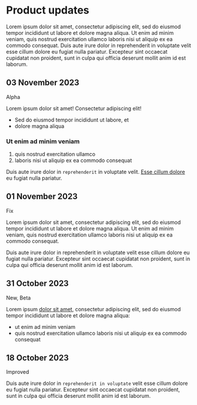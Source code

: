 # Product updates

Lorem ipsum dolor sit amet, consectetur adipiscing elit, sed do eiusmod tempor incididunt ut labore et dolore magna aliqua. Ut enim ad minim veniam, quis nostrud exercitation ullamco laboris nisi ut aliquip ex ea commodo consequat. Duis aute irure dolor in reprehenderit in voluptate velit esse cillum dolore eu fugiat nulla pariatur. Excepteur sint occaecat cupidatat non proident, sunt in culpa qui officia deserunt mollit anim id est laborum.

## 03 November 2023

Alpha

Lorem ipsum dolor sit amet! Consectetur adipiscing elit!

* Sed do eiusmod tempor incididunt ut labore, et
* dolore magna aliqua

### Ut enim ad minim veniam

1. quis nostrud exercitation ullamco
2. laboris nisi ut aliquip ex ea commodo consequat

Duis aute irure dolor in `reprehenderit` in voluptate velit. [Esse cillum dolore](example.com) eu fugiat nulla pariatur.

## 01 November 2023

Fix

Lorem ipsum dolor sit amet, consectetur adipiscing elit, sed do eiusmod tempor incididunt ut labore et dolore magna aliqua. Ut enim ad minim veniam, quis nostrud exercitation ullamco laboris nisi ut aliquip ex ea commodo consequat.

Duis aute irure dolor in reprehenderit in voluptate velit esse cillum dolore eu fugiat nulla pariatur. Excepteur sint occaecat cupidatat non proident, sunt in culpa qui officia deserunt mollit anim id est laborum.

## 31 October 2023

New, Beta

Lorem ipsum [dolor sit amet](https://example.com), consectetur adipiscing elit, sed do eiusmod tempor incididunt ut labore et dolore magna aliqua: 

* ut enim ad minim veniam 
* quis nostrud exercitation ullamco laboris nisi ut aliquip ex ea commodo consequat

## 18 October 2023

Improved

Duis aute irure dolor in `reprehenderit in voluptate` velit esse cillum dolore eu fugiat nulla pariatur. Excepteur sint occaecat cupidatat non proident, sunt in culpa qui officia deserunt mollit anim id est laborum.